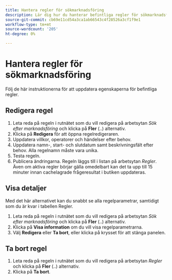 ```yaml
---
title: Hantera regler för sökmarknadsföring
description: Lär dig hur du hanterar befintliga regler för sökmarknadsföring.
source-git-commit: cb69e11cd54a3ca1ab66543c4f28526a3cf1f9e1
workflow-type: tm+mt
source-wordcount: '205'
ht-degree: 0%

---
```


# Hantera regler för sökmarknadsföring

Följ de här instruktionerna för att uppdatera egenskaperna för befintliga regler.

## Redigera regel

1. Leta reda på regeln i rutnätet som du vill redigera på arbetsytan *Sök efter marknadsföring* och klicka på **Fler** (..) alternativ.
1. Klicka på **Redigera** för att öppna regelredigeraren.
1. Uppdatera villkor, operatorer och händelser efter behov.
1. Uppdatera namn-, start- och slutdatum samt beskrivningsfält efter behov. Alla regelnamn måste vara unika.
1. Testa regeln.
1. Publicera ändringarna.
Regeln läggs till i listan på arbetsytan *Regler*. Även om aktiva regler börjar gälla omedelbart kan det ta upp till 15 minuter innan cachelagrade frågeresultat i butiken uppdateras.

## Visa detaljer

Med det här alternativet kan du snabbt se alla regelparametrar, samtidigt som du är kvar i tabellen Regler.

1. Leta reda på regeln i rutnätet som du vill redigera på arbetsytan *Sök efter marknadsföring* och klicka på **Fler** (..) alternativ.
1. Klicka på **Visa information** om du vill visa regelparametrarna.
1. Välj **Redigera** eller **Ta bort**, eller klicka på krysset för att stänga panelen.

## Ta bort regel

1. Leta reda på regeln i rutnätet som du vill redigera på arbetsytan *Regler* och klicka på **Fler** (..) alternativ.
1. Klicka på **Ta bort**.
